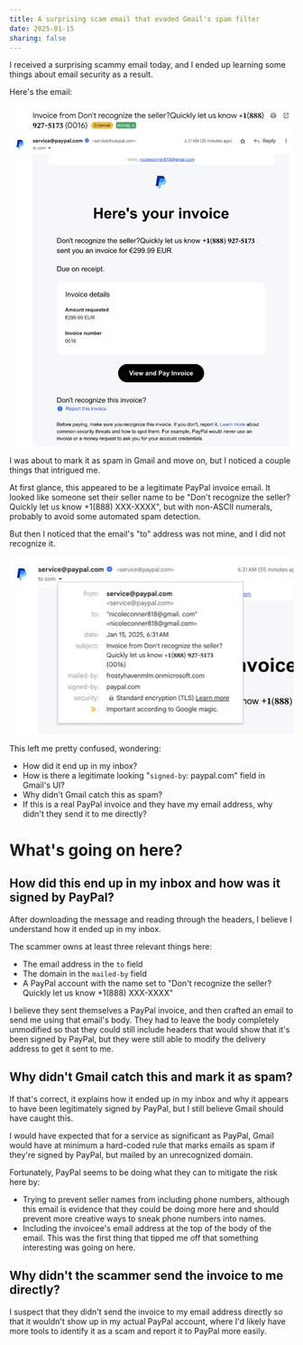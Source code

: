 ```yaml
---
title: A surprising scam email that evaded Gmail's spam filter
date: 2025-01-15
sharing: false
---
```


I received a surprising scammy email today, and I ended up learning some things
about email security as a result.

Here's the email:

![The scammy email](email.png)

I was about to mark it as spam in Gmail and move on, but I noticed a couple
things that intrigued me.

At first glance, this appeared to be a legitimate PayPal invoice email.
It looked like someone set their seller name to be "Don't recognize the
seller?Quickly let us know +1(888) XXX-XXXX", but with non-ASCII numerals,
probably to avoid some automated spam detection.

But then I noticed that the email's "to" address was not mine, and I did not
recognize it.

![Gmail's view of the email's details](details.png)

This left me pretty confused, wondering:
- How did it end up in my inbox?
- How is there a legitimate looking "`signed-by`: paypal.com" field in Gmail's
  UI?
- Why didn't Gmail catch this as spam?
- If this is a real PayPal invoice and they have my email address, why didn't
  they send it to me directly?

# What's going on here?

## How did this end up in my inbox and how was it signed by PayPal?

After downloading the message and reading through the headers, I believe I
understand how it ended up in my inbox.

The scammer owns at least three relevant things here:
- The email address in the `to` field
- The domain in the `mailed-by` field
- A PayPal account with the name set to "Don't recognize the seller?Quickly let
  us know +1(888) XXX-XXXX"

I believe they sent themselves a PayPal invoice, and then crafted an email to
send me using that email's body.
They had to leave the body completely unmodified so that they could still
include headers that would show that it's been signed by PayPal, but they were
still able to modify the delivery address to get it sent to me.

## Why didn't Gmail catch this and mark it as spam?

If that's correct, it explains how it ended up in my inbox and why it appears to
have been legitimately signed by PayPal, but I still believe Gmail should have
caught this.

I would have expected that for a service as significant as PayPal, Gmail would
have at minimum a hard-coded rule that marks emails as spam if they're signed by
PayPal, but mailed by an unrecognized domain.

Fortunately, PayPal seems to be doing what they can to mitigate the risk here
by:
- Trying to prevent seller names from including phone numbers, although this
  email is evidence that they could be doing more here and should prevent more
  creative ways to sneak phone numbers into names.
- Including the invoicee's email address at the top of the body of the email.
  This was the first thing that tipped me off that something interesting was
  going on here.

## Why didn't the scammer send the invoice to me directly?

I suspect that they didn't send the invoice to my email address directly so that
it wouldn't show up in my actual PayPal account, where I'd likely have more
tools to identify it as a scam and report it to PayPal more easily.
